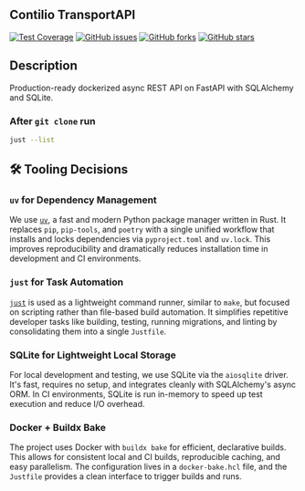 ## Contilio TransportAPI

[![Test Coverage](https://codecov.io/gh/pointtonull/contilio/branch/main/graph/badge.svg)](https://codecov.io/gh/pointtonull/contilio)
[![GitHub issues](https://img.shields.io/github/issues/pointtonull/contilio)](https://github.com/pointtonull/contilio/issues)
[![GitHub forks](https://img.shields.io/github/forks/pointtonull/contilio)](https://github.com/pointtonull/contilio/network)
[![GitHub stars](https://img.shields.io/github/stars/pointtonull/contilio)](https://github.com/pointtonull/contilio/stargazers)

## Description

Production-ready dockerized async REST API on FastAPI with SQLAlchemy and SQLite.


### After `git clone` run

```bash
just --list
```

## 🛠 Tooling Decisions

### `uv` for Dependency Management

We use [`uv`](https://github.com/astral-sh/uv), a fast and modern Python package manager written in Rust. It replaces `pip`, `pip-tools`, and `poetry` with a single unified workflow that installs and locks dependencies via `pyproject.toml` and `uv.lock`. This improves reproducibility and dramatically reduces installation time in development and CI environments.

### `just` for Task Automation

[`just`](https://github.com/casey/just) is used as a lightweight command runner, similar to `make`, but focused on scripting rather than file-based build automation. It simplifies repetitive developer tasks like building, testing, running migrations, and linting by consolidating them into a single `Justfile`.

### SQLite for Lightweight Local Storage

For local development and testing, we use SQLite via the `aiosqlite` driver. It's fast, requires no setup, and integrates cleanly with SQLAlchemy's async ORM. In CI environments, SQLite is run in-memory to speed up test execution and reduce I/O overhead.

### Docker + Buildx Bake

The project uses Docker with `buildx bake` for efficient, declarative builds. This allows for consistent local and CI builds, reproducible caching, and easy parallelism. The configuration lives in a `docker-bake.hcl` file, and the `Justfile` provides a clean interface to trigger builds and runs.
